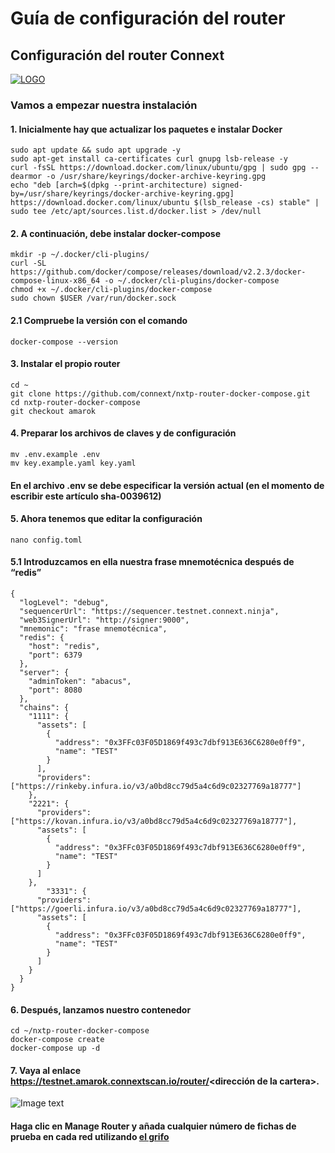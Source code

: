 # Guía de configuración del router

## Configuración del router Connext

[![LOGO](https://images.squarespace-cdn.com/content/v1/619f86b8de2c6f4f7fa201c0/8eaeca35-ccf3-495f-9e9a-19fbec796187/connext__Logo+%2B+WhiteText+MultiColor.png)](https://www.connext.network/)

### Vamos a empezar nuestra instalación

#### 1. Inicialmente hay que actualizar los paquetes e instalar Docker
```
sudo apt update && sudo apt upgrade -y
sudo apt-get install ca-certificates curl gnupg lsb-release -y
curl -fsSL https://download.docker.com/linux/ubuntu/gpg | sudo gpg --dearmor -o /usr/share/keyrings/docker-archive-keyring.gpg
echo "deb [arch=$(dpkg --print-architecture) signed-by=/usr/share/keyrings/docker-archive-keyring.gpg] https://download.docker.com/linux/ubuntu $(lsb_release -cs) stable" | sudo tee /etc/apt/sources.list.d/docker.list > /dev/null
```

#### 2. A continuación, debe instalar docker-compose
```
mkdir -p ~/.docker/cli-plugins/
curl -SL https://github.com/docker/compose/releases/download/v2.2.3/docker-compose-linux-x86_64 -o ~/.docker/cli-plugins/docker-compose
chmod +x ~/.docker/cli-plugins/docker-compose
sudo chown $USER /var/run/docker.sock
```
#### 2.1 Compruebe la versión con el comando
```
docker-compose --version
```

#### 3. Instalar el propio router
```
cd ~
git clone https://github.com/connext/nxtp-router-docker-compose.git
cd nxtp-router-docker-compose
git checkout amarok
```

#### 4. Preparar los archivos de claves y de configuración
```
mv .env.example .env
mv key.example.yaml key.yaml
```

#### En el archivo .env se debe especificar la versión actual (en el momento de escribir este artículo sha-0039612)

#### 5. Ahora tenemos que editar la configuración
```
nano config.toml
```

#### 5.1 Introduzcamos en ella nuestra frase mnemotécnica después de “redis”
```
{
  "logLevel": "debug",
  "sequencerUrl": "https://sequencer.testnet.connext.ninja",
  "web3SignerUrl": "http://signer:9000",
  "mnemonic": "frase mnemotécnica",
  "redis": {
    "host": "redis",
    "port": 6379
  },
  "server": {
    "adminToken": "abacus",
    "port": 8080
  },
  "chains": {
    "1111": {
      "assets": [
        {
          "address": "0x3FFc03F05D1869f493c7dbf913E636C6280e0ff9",
          "name": "TEST"
        }
      ],
      "providers": ["https://rinkeby.infura.io/v3/a0bd8cc79d5a4c6d9c02327769a18777"]
    },
    "2221": {
      "providers": ["https://kovan.infura.io/v3/a0bd8cc79d5a4c6d9c02327769a18777"],
      "assets": [
        {
          "address": "0x3FFc03F05D1869f493c7dbf913E636C6280e0ff9",
          "name": "TEST"
        }
      ]
    },
        "3331": {
      "providers": ["https://goerli.infura.io/v3/a0bd8cc79d5a4c6d9c02327769a18777"],
      "assets": [
        {
          "address": "0x3FFc03F05D1869f493c7dbf913E636C6280e0ff9",
          "name": "TEST"
        }
      ]
    }
  }
}
```

#### 6. Después, lanzamos nuestro contenedor
```
cd ~/nxtp-router-docker-compose
docker-compose create
docker-compose up -d
```

#### 7. Vaya al enlace https://testnet.amarok.connextscan.io/router/<dirección de la cartera>.
![Image text](https://github.com/VArt03/documentation/blob/0418fe5be8ef0213207229266e78a5774354cb9f/ocr%20(1).jpg)

#### Haga clic en Manage Router y añada cualquier número de fichas de prueba en cada red utilizando [el grifo](https://amarok-testnet.coinhippo.io/)
